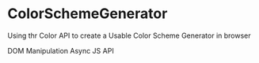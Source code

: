 # ColorSchemeGenerator

Using thr Color API to create a Usable Color Scheme Generator in browser

DOM Manipulation
Async JS
API
